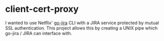 # client-cert-proxy

I wanted to use Netflix' [go-jira](https://github.com/Netflix-Skunkworks/go-jira) CLI with a JIRA service protected by mutual SSL authentication. This project allows this by creating a UNIX pipe which go-jira / JIRA can interface with.
